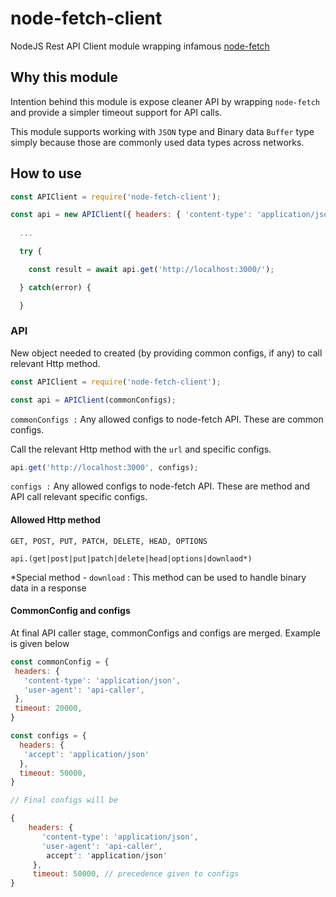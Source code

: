 # node-fetch-client
NodeJS Rest API Client module wrapping infamous [node-fetch](https://www.npmjs.com/package/node-fetch) 

## Why this module

Intention behind this module is expose cleaner API by wrapping `node-fetch` and provide a simpler timeout support for API calls.

This module supports working with `JSON` type and Binary data `Buffer` type simply because those are commonly used data types across networks.



## How to use 

```javascript
const APIClient = require('node-fetch-client');

const api = new APIClient({ headers: { 'content-type': 'application/json '}});
 
  ...

  try {

    const result = await api.get('http://localhost:3000/');

  } catch(error) {

  }

```

### API

New object needed to created (by providing common configs, if any) to call relevant Http method.

```javascript
const APIClient = require('node-fetch-client');

const api = APIClient(commonConfigs);
```
`commonConfigs :` Any allowed configs to node-fetch API. These are common configs.

 
Call the relevant Http method with the `url` and specific configs.

```javascript
api.get('http://localhost:3000', configs);
```
`configs :` Any allowed configs to node-fetch API. These are method and API call relevant specific configs.


#### Allowed Http method

`GET, POST, PUT, PATCH, DELETE, HEAD, OPTIONS`

`api.(get|post|put|patch|delete|head|options|downlaod*)`

*Special method - `download` : This method can be used to handle binary data in a response

#### CommonConfig and configs

At final API caller stage, commonConfigs and configs are merged. Example is given below

```javascript
const commonConfig = {
 headers: {
   'content-type': 'application/json',
   'user-agent': 'api-caller',
 },
 timeout: 20000,
}

const configs = {
  headers: {
   'accept': 'application/json'
  },
  timeout: 50000,
}

// Final configs will be

{
    headers: {
       'content-type': 'application/json',
       'user-agent': 'api-caller',
        accept': 'application/json'
     },
     timeout: 50000, // precedence given to configs
}
```





